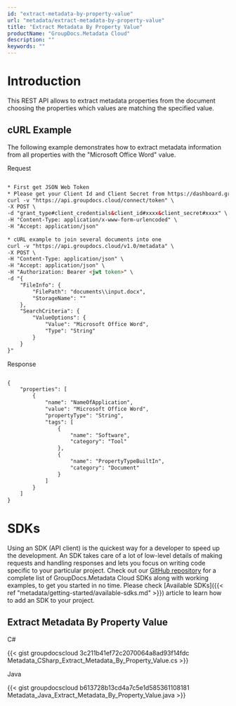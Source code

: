 ```yaml
---
id: "extract-metadata-by-property-value"
url: "metadata/extract-metadata-by-property-value"
title: "Extract Metadata By Property Value"
productName: "GroupDocs.Metadata Cloud"
description: ""
keywords: ""
---
```







# Introduction #

This REST API allows to extract metadata properties from the document choosing the properties which values are matching the specified value.

## cURL Example ##

The following example demonstrates how to extract metadata information from all properties with the "Microsoft Office Word" value.


 Request

```html 

* First get JSON Web Token
* Please get your Client Id and Client Secret from https://dashboard.groupdocs.cloud/applications. Kindly place Client Id in "client_id" and Client Secret in "client_secret" argument.
curl -v "https://api.groupdocs.cloud/connect/token" \
-X POST \
-d "grant_type#client_credentials&client_id#xxxx&client_secret#xxxx" \
-H "Content-Type: application/x-www-form-urlencoded" \
-H "Accept: application/json"
  
* cURL example to join several documents into one
curl -v "https://api.groupdocs.cloud/v1.0/metadata" \
-X POST \
-H "Content-Type: application/json" \
-H "Accept: application/json" \
-H "Authorization: Bearer <jwt token>" \
-d "{
    "FileInfo": {
        "FilePath": "documents\\input.docx",
        "StorageName": ""
    },
    "SearchCriteria": {
        "ValueOptions": {
            "Value": "Microsoft Office Word",
            "Type": "String"
        }
    }
}"

 ```


 Response

```html 

{
    "properties": [
        {
            "name": "NameOfApplication",
            "value": "Microsoft Office Word",
            "propertyType": "String",
            "tags": [
                {
                    "name": "Software",
                    "category": "Tool"
                },
                {
                    "name": "PropertyTypeBuiltIn",
                    "category": "Document"
                }
            ]
        }
    ]
}

 ```



# SDKs #

Using an SDK (API client) is the quickest way for a developer to speed up the development. An SDK takes care of a lot of low-level details of making requests and handling responses and lets you focus on writing code specific to your particular project. Check out our [GitHub repository](https://github.com/groupdocs-metadata-cloud) for a complete list of GroupDocs.Metadata Cloud SDKs along with working examples, to get you started in no time. Please check [Available SDKs]({{< ref "metadata/getting-started/available-sdks.md" >}}) article to learn how to add an SDK to your project.

## Extract Metadata By Property Value ##


 C#



{{< gist groupdocscloud 3c211b41ef72c2070064a8ad93f14fdc Metadata_CSharp_Extract_Metadata_By_Property_Value.cs >}}





 Java




{{< gist groupdocscloud b613728b13cd4a7c5e1d585361108181 Metadata_Java_Extract_Metadata_By_Property_Value.java >}}






 